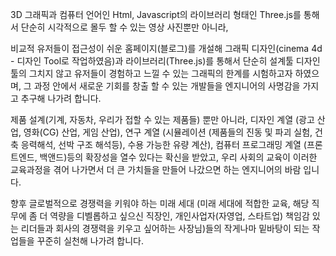 3D 그래픽과 컴퓨터 언어인 Html, Javascript의 라이브러리 형태인 Three.js를 통해서 단순히 시각적으로 몰두 할 수 있는 영상 사진뿐만 아니라,

  비교적 유저들이 접근성이 쉬운 홈페이지(블로그)를 개설해 그래픽 디자인(cinema 4d - 디자인 Tool로 작업하였음)과 라이브러리(Three.js)를 통해서 단순히 설계툴 디자인 툴의 그치지 않고 유저들이 경험하고 느낄 수 있는 그래픽의 한계를 시험하고자 하였으며,
  그 과정 안에서 새로운 기회를 창출 할 수 있는 개발들을 엔지니어의 사명감을 가지고 추구해 나가려 합니다.
  
  제품 설계(기계, 자동차, 우리가 접할 수 있는 제품들) 뿐만 아니라, 디자인 계열 (광고 산업, 영화(CG) 산업, 게임 산업), 연구 계열 (시뮬레이션 (제품들의 진동 및 파괴 실험, 건축 응력해석, 선박 구조 해석등), 수용 가능한 유량 계산), 컴퓨터 프로그래밍 계열 (프론트엔드, 백앤드)등의
  확장성을 열수 있다는 확신을 받았고, 우리 사회의 교육이 이러한 교육과정을 겪어 나가면서 더 큰 가치들을 만들어 나갔으면 하는 엔지니어의 바람 입니다.

  향후 글로벌적으로 경쟁력을 키워야 하는 미래 세대 (미래 세대에 적합한 교육, 해당 직무에 좀 더 역량을 디벨롭하고 싶으신 직장인, 개인사업자(자영업, 스타트업) 책임감 있는 리더들과 회사의 경쟁력을 키우고 싶어하는 사장님)들의 작게나마 밑바탕이 되는 작업들을 꾸준히 실천해 나가려 합니다.
